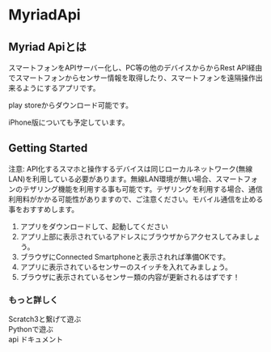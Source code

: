 # MyriadApi

## Myriad Apiとは
スマートフォンをAPIサーバー化し、PC等の他のデバイスからからRest API経由でスマートフォンからセンサー情報を取得したり、スマートフォンを遠隔操作出来るようにするアプリです。

play storeからダウンロード可能です。
  
iPhone版についても予定しています。

## Getting Started

注意: API化するスマホと操作するデバイスは同じローカルネットワーク(無線LAN)を利用している必要があります。無線LAN環境が無い場合、スマートフォンのテザリング機能を利用する事も可能です。テザリングを利用する場合、通信利用料がかかる可能性がありますので、ご注意ください。モバイル通信を止める事をおすすめします。

1. アプリをダウンロードして、起動してください
1. アプリ上部に表示されているアドレスにブラウザからアクセスしてみましょう。
1. ブラウザにConnected Smartphoneと表示されれば準備OKです。
1. アプリに表示されているセンサーのスイッチを入れてみましょう。  
1. ブラウザに表示されているセンサー類の内容が更新されるはずです！

###  もっと詳しく
Scratch3と繋げて遊ぶ  
Pythonで遊ぶ  
api ドキュメント  
